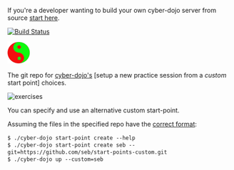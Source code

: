 
If you're a developer wanting to build your own cyber-dojo server from source [start here](https://github.com/cyber-dojo/cyber-dojo/tree/master/dev).

[![Build Status](https://travis-ci.org/cyber-dojo/start-points-custom.svg?branch=master)](https://travis-ci.org/cyber-dojo/start-points-custom)

<img src="https://raw.githubusercontent.com/cyber-dojo/nginx/master/images/home_page_logo.png" alt="cyber-dojo yin/yang logo" width="50px" height="50px"/>

The git repo for [cyber-dojo's](https://github.com/cyber-dojo/web)
[setup a new practice session from a <em>custom</em> start point] choices.

![exercises](https://1.bp.blogspot.com/-DLGWLwukncA/V7QGEG-xaiI/AAAAAAAAEq8/z-PeBE-fKhk7gJkw1i1URfBQYSS44VWsACLcB/s320/setup_custom.png)

You can specify and use an alternative custom start-point.

Assuming the files in the specified repo have the
[correct format](http://blog.cyber-dojo.org/2016/08/creating-your-own-start-points.html):

```
$ ./cyber-dojo start-point create --help
$ ./cyber-dojo start-point create seb --git=https://github.com/seb/start-points-custom.git
$ ./cyber-dojo up --custom=seb
```
